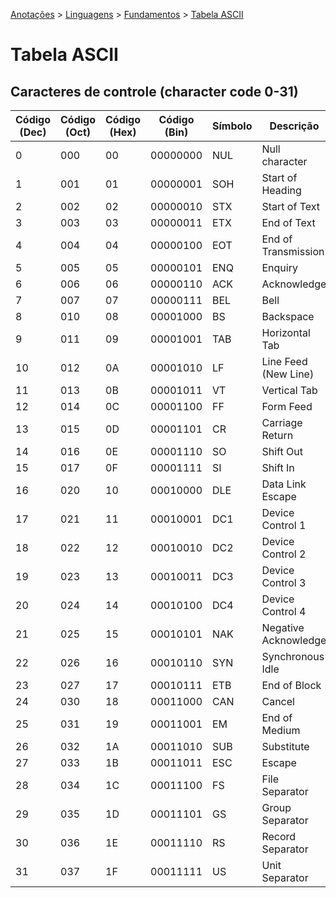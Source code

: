 <link rel="stylesheet" type="text/css" href="../../CSS/dark-theme.css">

[Anotações](../../) > [Linguagens](../Index.md) > [Fundamentos](./Index.md) > [Tabela ASCII](./ASCII.md)

# Tabela ASCII

## Caracteres de controle (character code 0-31)
|Código (Dec)|Código (Oct)|Código (Hex)|Código (Bin)|Símbolo|Descrição|
|-----|-------|-----|------|-----|------|
|0|000|00|00000000|NUL|Null character|
|1|001|01|00000001|SOH|Start of Heading|
|2|002|02|00000010|STX|Start of Text|
|3|003|03|00000011|ETX|End of Text|
|4|004|04|00000100|EOT|End of Transmission|
|5|005|05|00000101|ENQ|Enquiry|
|6|006|06|00000110|ACK|Acknowledge|
|7|007|07|00000111|BEL|Bell|
|8|010|08|00001000|BS|Backspace|
|9|011|09|00001001|TAB|Horizontal Tab|
|10|012|0A|00001010|LF|Line Feed (New Line)|
|11|013|0B|00001011|VT|Vertical Tab|
|12|014|0C|00001100|FF|Form Feed|
|13|015|0D|00001101|CR|Carriage Return|
|14|016|0E|00001110|SO|Shift Out|
|15|017|0F|00001111|SI|Shift In|
|16|020|10|00010000|DLE|Data Link Escape|
|17|021|11|00010001|DC1|Device Control 1|
|18|022|12|00010010|DC2|Device Control 2|
|19|023|13|00010011|DC3|Device Control 3|
|20|024|14|00010100|DC4|Device Control 4|
|21|025|15|00010101|NAK|Negative Acknowledge|
|22|026|16|00010110|SYN|Synchronous Idle|
|23|027|17|00010111|ETB|End of Block|
|24|030|18|00011000|CAN|Cancel|
|25|031|19|00011001|EM|End of Medium|
|26|032|1A|00011010|SUB|Substitute|
|27|033|1B|00011011|ESC|Escape|
|28|034|1C|00011100|FS|File Separator|
|29|035|1D|00011101|GS|Group Separator|
|30|036|1E|00011110|RS|Record Separator|
|31|037|1F|00011111|US|Unit Separator|

